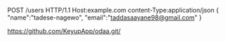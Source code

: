 POST /users HTTP/1.1
Host:example.com
content-Type:application/json
{
"name":"tadese-nagewo",
"email":"taddasaayane98@gmail.com"
}

https://github.com/KeyupApp/odaa.git/

